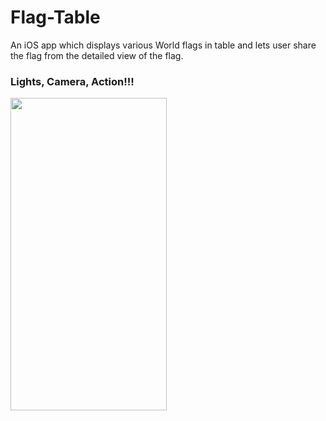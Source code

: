 # Flag-Table
An iOS app which displays various World flags in table and lets user share the flag from the detailed view of the flag.

### Lights, Camera, Action!!!
<img src="" width="250" height="500">
